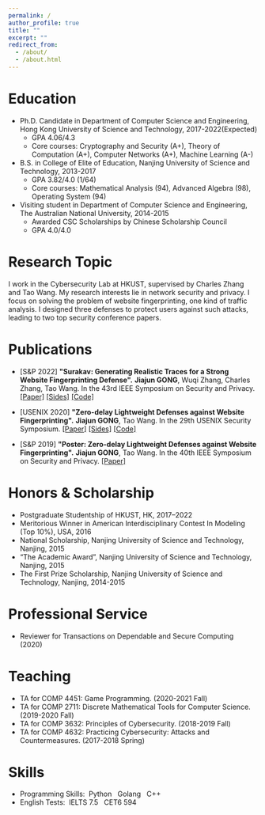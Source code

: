 ```yaml
---
permalink: /
author_profile: true
title: ""
excerpt: ""
redirect_from: 
  - /about/
  - /about.html
---
```


Education
======
* Ph.D. Candidate in Department of Computer Science and Engineering, Hong Kong University of Science and Technology, 2017-2022(Expected) 
  * GPA 4.06/4.3 
  * Core courses: Cryptography and Security (A+), Theory of Computation (A+), Computer Networks (A+), Machine Learning (A-)
* B.S. in College of Elite of Education, Nanjing University of Science and Technology, 2013-2017
  * GPA 3.82/4.0 (1/64)
  * Core courses: Mathematical Analysis (94), Advanced Algebra (98), Operating System (94)
* Visiting student in Department of Computer Science and Engineering, The Australian National University, 2014-2015
  * Awarded CSC Scholarships by Chinese Scholarship Council
  * GPA 4.0/4.0

Research Topic
======
I work in the Cybersecurity Lab at HKUST, supervised by Charles Zhang and Tao Wang. 
My research interests lie in network security and privacy. 
I focus on solving the problem of website fingerprinting, one kind of traffic analysis. 
I designed three defenses to protect users against such attacks, leading to two top security conference papers.

Publications
======
* [S&P 2022] 
**"Surakav: Generating Realistic Traces for a Strong Website Fingerprinting Defense".**
**Jiajun GONG**, Wuqi Zhang, Charles Zhang, Tao Wang.
In the 43rd IEEE Symposium on Security and Privacy.
[[Paper]](https://jiajungong.github.io/files/sp22-surakav.pdf) 
[[Sides]](https://jiajungong.github.io/files/sp22-surakav-slides.pdf)
[[Code]](https://github.com/websitefingerprinting/surakav-imp)

* [USENIX 2020] **"Zero-delay Lightweight Defenses against Website Fingerprinting".**
**Jiajun GONG**, Tao Wang.
In the 29th USENIX Security Symposium. 
[[Paper]](https://jiajungong.github.io/files/usenix20-zero-delay-defenses.pdf)
[[Sides]](https://jiajungong.github.io/files/security20-gong-slides.pdf)
[[Code]](https://github.com/websitefingerprinting/WebsiteFingerprinting)

* [S&P 2019] **"Poster: Zero-delay Lightweight Defenses against Website Fingerprinting".**
**Jiajun GONG**, Tao Wang.
In the 40th IEEE Symposium on Security and Privacy. 
[[Paper]](https://www.ieee-security.org/TC/SP2019/posters/hotcrp_sp19posters-final6.pdf)

  
Honors & Scholarship
======
* Postgraduate Studentship of HKUST, HK, 2017–2022
* Meritorious Winner in American Interdisciplinary Contest In Modeling (Top 10%), USA, 2016 
* National Scholarship, Nanjing University of Science and Technology, Nanjing, 2015
* “The Academic Award”, Nanjing University of Science and Technology, Nanjing, 2015
* The First Prize Scholarship, Nanjing University of Science and Technology, Nanjing, 2014-2015


Professional Service
======
* Reviewer for Transactions on Dependable and Secure Computing (2020)

  
  
Teaching
======
* TA for COMP 4451: Game Programming. (2020-2021 Fall)
* TA for COMP 2711: Discrete Mathematical Tools for Computer Science. (2019-2020 Fall)
* TA for COMP 3632: Principles of Cybersecurity. (2018-2019 Fall)
* TA for COMP 4632: Practicing Cybersecurity: Attacks and Countermeasures. (2017-2018 Spring)






Skills
======
* Programming Skills: &nbsp;Python &nbsp; Golang &nbsp; C++
* English Tests: &nbsp;IELTS 7.5 &nbsp; CET6 594
  
<script type='text/javascript' id='clustrmaps' src='//cdn.clustrmaps.com/map_v2.js?cl=ffffff&w=150&t=n&d=rPmfvPYZXknlnhpfqPKvMZsGAHZ1r2uQBlfGLE3_SXk'></script>
